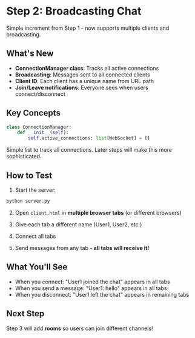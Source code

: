 # Step 2: Broadcasting Chat

Simple increment from Step 1 - now supports multiple clients and broadcasting.

## What's New

- **ConnectionManager class**: Tracks all active connections
- **Broadcasting**: Messages sent to all connected clients
- **Client ID**: Each client has a unique name from URL path
- **Join/Leave notifications**: Everyone sees when users connect/disconnect

## Key Concepts

```python
class ConnectionManager:
    def __init__(self):
        self.active_connections: list[WebSocket] = []
```

Simple list to track all connections. Later steps will make this more sophisticated.

## How to Test

1. Start the server:
```bash
python server.py
```

2. Open `client.html` in **multiple browser tabs** (or different browsers)

3. Give each tab a different name (User1, User2, etc.)

4. Connect all tabs

5. Send messages from any tab - **all tabs will receive it!**

## What You'll See

- When you connect: "User1 joined the chat" appears in all tabs
- When you send a message: "User1: hello" appears in all tabs
- When you disconnect: "User1 left the chat" appears in remaining tabs

## Next Step

Step 3 will add **rooms** so users can join different channels!
